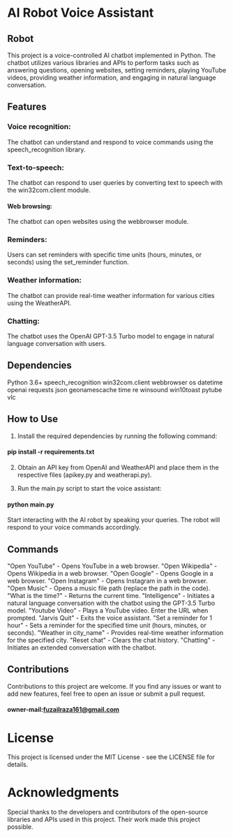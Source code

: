 #  AI Robot Voice Assistant
## Robot

This project is a voice-controlled AI chatbot implemented in Python. The chatbot utilizes various libraries and APIs to perform tasks such as answering questions, opening websites, setting reminders, playing YouTube videos, providing weather information, and engaging in natural language conversation.

## Features
### Voice recognition:
The chatbot can understand and respond to voice commands using the speech_recognition library.
### Text-to-speech:
The chatbot can respond to user queries by converting text to speech with the win32com.client module.
#### Web browsing:
The chatbot can open websites using the webbrowser module.
### Reminders:
Users can set reminders with specific time units (hours, minutes, or seconds) using the set_reminder function.
### Weather information:
The chatbot can provide real-time weather information for various cities using the WeatherAPI.
### Chatting:
The chatbot uses the OpenAI GPT-3.5 Turbo model to engage in natural language conversation with users.
## Dependencies
Python 3.6+
speech_recognition
win32com.client
webbrowser
os
datetime
openai
requests
json
geonamescache
time
re
winsound
win10toast
pytube
vlc
## How to Use
1. Install the required dependencies by running the following command:
#### pip install -r requirements.txt
2. Obtain an API key from OpenAI and WeatherAPI and place them in the respective files (apikey.py and weatherapi.py).

3. Run the main.py script to start the voice assistant:
#### python main.py
Start interacting with the AI robot by speaking your queries. The robot will respond to your voice commands accordingly.
## Commands
"Open YouTube" - Opens YouTube in a web browser.
"Open Wikipedia" - Opens Wikipedia in a web browser.
"Open Google" - Opens Google in a web browser.
"Open Instagram" - Opens Instagram in a web browser.
"Open Music" - Opens a music file path (replace the path in the code).
"What is the time?" - Returns the current time.
"Intelligence" - Initiates a natural language conversation with the chatbot using the GPT-3.5 Turbo model.
"Youtube Video" - Plays a YouTube video. Enter the URL when prompted.
"Jarvis Quit" - Exits the voice assistant.
"Set a reminder for 1 hour" - Sets a reminder for the specified time unit (hours, minutes, or seconds).
"Weather in city_name" - Provides real-time weather information for the specified city.
"Reset chat" - Clears the chat history.
"Chatting" - Initiates an extended conversation with the chatbot.
## Contributions
Contributions to this project are welcome. If you find any issues or want to add new features, feel free to open an issue or submit a pull request.
#### owner-mail:fuzailraza161@gmail.com

# License
This project is licensed under the MIT License - see the LICENSE file for details.

# Acknowledgments
Special thanks to the developers and contributors of the open-source libraries and APIs used in this project. Their work made this project possible.